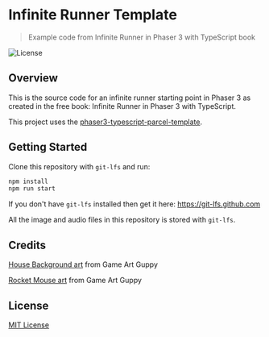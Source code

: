 # Infinite Runner Template
> Example code from Infinite Runner in Phaser 3 with TypeScript book

![License](https://img.shields.io/badge/license-MIT-green)

## Overview

This is the source code for an infinite runner starting point in Phaser 3 as created in the free book: Infinite Runner in Phaser 3 with TypeScript.

This project uses the [phaser3-typescript-parcel-template](https://github.com/ourcade/phaser3-typescript-parcel-template).

## Getting Started

Clone this repository with `git-lfs` and run:

```bash
npm install
npm run start
```

If you don't have `git-lfs` installed then get it here: https://git-lfs.github.com

All the image and audio files in this repository is stored with `git-lfs`.

## Credits

[House Background art](https://www.gameartguppy.com/shop/house-1-repeatable-background/) from Game Art Guppy

[Rocket Mouse art](https://www.gameartguppy.com/shop/rocket-mouse-game-art-character/) from Game Art Guppy

## License

[MIT License](https://github.com/ourcade/infinite-runner-template-phaser3/blob/master/LICENSE)
